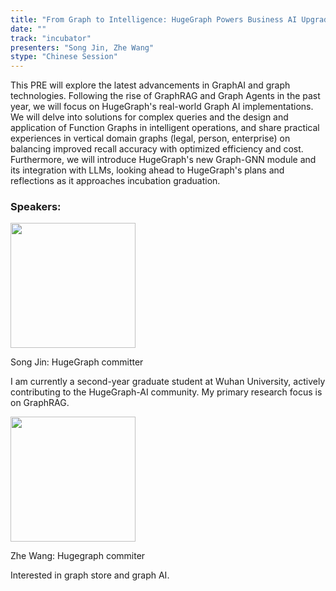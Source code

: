 ```yaml
---
title: "From Graph to Intelligence: HugeGraph Powers Business AI Upgrades"
date: ""
track: "incubator"
presenters: "Song Jin, Zhe Wang"
stype: "Chinese Session"
---
```


This PRE will explore the latest advancements in GraphAI and graph technologies. Following the rise of GraphRAG and Graph Agents in the past year, we will focus on HugeGraph's real-world Graph AI implementations. We will delve into solutions for complex queries and the design and application of Function Graphs in intelligent operations, and share practical experiences in vertical domain graphs (legal, person, enterprise) on balancing improved recall accuracy with optimized efficiency and cost. Furthermore, we will introduce HugeGraph's new Graph-GNN module and its integration with LLMs, looking ahead to HugeGraph's plans and reflections as it approaches incubation graduation.

### Speakers:


<img src="https://sessionize.com/image/8a76-400o400o1-QqTm1dPmXJ7rejnaFJwptg.jpg" width="200" /><br/>

Song Jin: HugeGraph committer

I am currently a second-year graduate student at Wuhan University, actively contributing to the HugeGraph-AI community. My primary research focus is on GraphRAG.


<img src="https://sessionize.com/image/a4c6-400o400o1-SkLjRuNKy7hLZfXnMfQZdt.jpg" width="200" /><br/>

Zhe Wang: Hugegraph commiter

Interested in graph store and graph AI.

